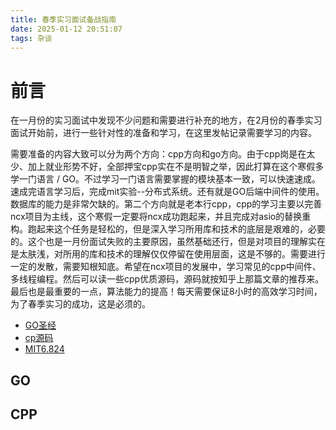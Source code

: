 ```yaml
---
title: 春季实习面试备战指南
date: 2025-01-12 20:51:07
tags: 杂谈
---
```


# 前言
在一月份的实习面试中发现不少问题和需要进行补充的地方，在2月份的春季实习面试开始前，进行一些针对性的准备和学习，在这里发帖记录需要学习的内容。

需要准备的内容大致可以分为两个方向：cpp方向和go方向。由于cpp岗是在太少、加上就业形势不好，全部押宝cpp实在不是明智之举，因此打算在这个寒假多学一门语言 / GO。不过学习一门语言需要掌握的模块基本一致，可以快速速成。速成完语言学习后，完成mit实验--分布式系统。还有就是GO后端中间件的使用。数据库的能力是非常欠缺的。第二个方向就是老本行cpp，cpp的学习主要以完善ncx项目为主线，这个寒假一定要将ncx成功跑起来，并且完成对asio的替换重构。跑起来这个任务是轻松的，但是深入学习所用库和技术的底层是艰难的，必要的。这个也是一月份面试失败的主要原因，虽然基础还行，但是对项目的理解实在是太肤浅，对所用的库和技术的理解仅仅停留在使用层面，这是不够的。需要进行一定的发散，需要知根知底。希望在ncx项目的发展中，学习常见的cpp中间件、多线程编程。然后可以读一些cpp优质源码，源码就按知乎上那篇文章的推荐来。最后也是最重要的一点，算法能力的提高！每天需要保证8小时的高效学习时间，为了春季实习的成功，这是必须的。

- [GO圣经](https://golang-china.github.io/gopl-zh/)
- [cp源码](https://www.zhihu.com/question/21376384)
- [MIT6.824](https://csdiy.wiki/%E5%B9%B6%E8%A1%8C%E4%B8%8E%E5%88%86%E5%B8%83%E5%BC%8F%E7%B3%BB%E7%BB%9F/MIT6.824/)

## GO
## CPP
